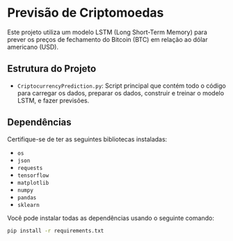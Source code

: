 # Previsão de Criptomoedas

Este projeto utiliza um modelo LSTM (Long Short-Term Memory) para prever os preços de fechamento do Bitcoin (BTC) em relação ao dólar americano (USD).

## Estrutura do Projeto

- `CriptocurrencyPrediction.py`: Script principal que contém todo o código para carregar os dados, preparar os dados, construir e treinar o modelo LSTM, e fazer previsões.

## Dependências

Certifique-se de ter as seguintes bibliotecas instaladas:

- `os`
- `json`
- `requests`
- `tensorflow`
- `matplotlib`
- `numpy`
- `pandas`
- `sklearn`

Você pode instalar todas as dependências usando o seguinte comando:

```sh
pip install -r requirements.txt

